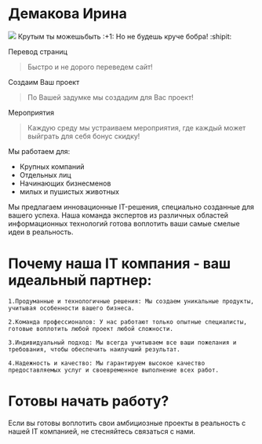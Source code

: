 # Демакова Ирина
<img src="log.png">
Крутым ты можешьбыть :+1: Но не будешь круче бобра! :shipit:




Перевод страниц
> Быстро и не дорого переведем сайт!

Создаим Ваш проект
> По Вашей задумке мы создадим для Вас проект!

Мероприятия
> Каждую среду мы устраиваем мероприятия, где каждый может выйграть для себя бонус скидку!

Мы работаем для:
- Крупных компаний
- Отдельных лиц
- Начинающих бизнесменов
- милых и пушистых животных

Мы предлагаем инновационные IT-решения, специально созданные для вашего успеха. Наша команда экспертов из различных областей информационных технологий готова воплотить ваши самые смелые идеи в реальность.

# Почему наша IT компания - ваш идеальный партнер:

    1.Продуманные и технологичные решения: Мы создаем уникальные продукты, учитывая особенности вашего бизнеса.

    2.Команда профессионалов: У нас работают только опытные специалисты, готовые воплотить любой проект любой сложности.

    3.Индивидуальный подход: Мы всегда учитываем все ваши пожелания и требования, чтобы обеспечить наилучший результат.

    4.Надежность и качество: Мы гарантируем высокое качество предоставляемых услуг и своевременное выполнение всех работ.

# Готовы начать работу?

Если вы готовы воплотить свои амбициозные проекты в реальность с нашей IT компанией, не стесняйтесь связаться с нами.
